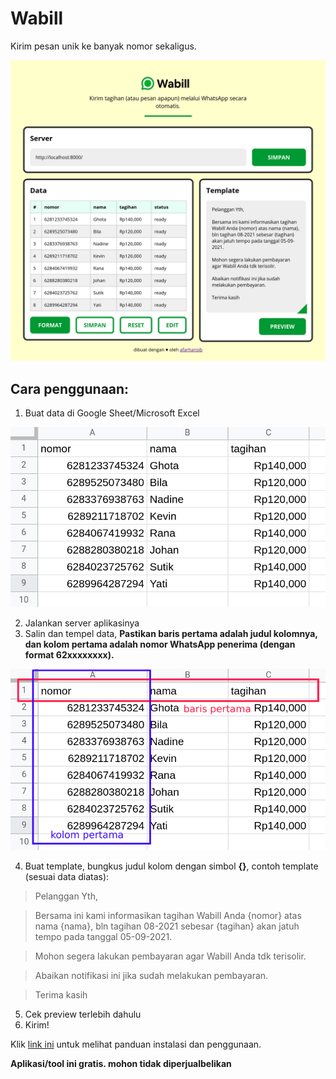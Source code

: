# Wabill

Kirim pesan unik ke banyak nomor sekaligus.

![screenshot app](client/assets/ss-app.png)

## Cara penggunaan:
1. Buat data di Google Sheet/Microsoft Excel

![contoh data excell](client/assets/ss1.png)

2. Jalankan server aplikasinya
3. Salin dan tempel data, **Pastikan baris pertama adalah judul kolomnya, dan kolom pertama adalah nomor WhatsApp penerima (dengan format 62xxxxxxxx).**

![baris dan kolom pertama](client/assets/ss2.png)

4. Buat template, bungkus judul kolom dengan simbol **{}**, contoh template (sesuai data diatas):
>Pelanggan Yth,

>Bersama ini kami informasikan tagihan Wabill Anda {nomor} atas nama {nama}, bln tagihan 08-2021 sebesar {tagihan} akan jatuh tempo pada tanggal 05-09-2021.

>Mohon segera lakukan pembayaran agar Wabill Anda tdk terisolir.

>Abaikan notifikasi ini jika sudah melakukan pembayaran.

>Terima kasih
5. Cek preview terlebih dahulu
6. Kirim!

Klik [link ini](https://youtu.be/) untuk melihat panduan instalasi dan penggunaan.

**Aplikasi/tool ini gratis. mohon tidak diperjualbelikan**